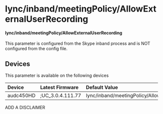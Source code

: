 ﻿---
description: lync/inband/meetingPolicy/AllowExternalUserRecording
search:
    keywords: ['lync','inband','meetingPolicy','AllowExternalUserRecording']
---

# lync/inband/meetingPolicy/AllowExternalUserRecording

#### lync/inband/meetingPolicy/AllowExternalUserRecording

This parameter is configured from the Skype inband process and is NOT configured from the config file.



## Devices
This parameter is available on the following devices

| Device | Latest Firmware | Default Value |
|:---|:---|:---|
| audc450HD | ;UC_3.0.4.111.77 | lync/inband/meetingPolicy/AllowExternalUserRecording=0 

ADD A DISCLAIMER

